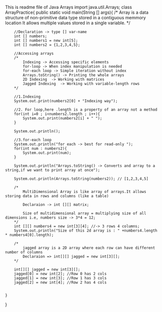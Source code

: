 This is readme file of Java Arrays
import java.util.Arrays;
class ArrayPractice{
	public static void main(String [] args){
		/* Array is a data structure of non-primitive data type stored in a contiguous memmory location
			It allows multiple values stored in a single variable. */
		
		//Declaration -> type [] var-name
		int [] numbers;
		int [] numbers1 = new int[5];
		int [] numbers2 = {1,2,3,4,5};
		
		//Accessing arrays
		/*
			Indexing -> Accessing specific elements
			for-loop -> When index manipulation is needed
			for-each loop -> Simple iteration without index
			Arrays.toString() -> Printing the whole arrays
			2D Indexing  -> Working with matrices
			Jagged Indexing  -> Working with variable-length rows
		*/
		
		//1.Indexing
		System.out.print(numbers2[0] + "Indexing way");
		
		//2. For loop,here .length is a property of an array not a method
		for(int i=0 ; i<numbers2.length ; i++){
			System.out.print(numbers2[i] + " ");
		}
		
		System.out.println();
		
		//3.for-each loop
		System.out.println("for each -> best for read-only ");
		for(int num : numbers2){
			System.out.print(num);
		}
		
		System.out.println("Arrays.toString() -> Converts and array to a string,if we want to print array at once");
		
		System.out.println(Arrays.toString(numbers2)); // [1,2,3,4,5]
		
		/*
			MultiDimensional Array is like array of arrays.It allows storing data in rows and columns (like a table)
			
			Declaraion -> int [][] matrix;
			
			Size of multidimensional array = multiplying size of all dimensions i.e, numbers size -> 3*4 = 12;
		*/
		int [][] numbers4 = new int[3][4]; //-> 3 rows 4 columns;
		System.out.println("Size of this 2d array is : " +numbers4.length * numbers4[0].length);
		
		/*
			jagged array is a 2D array where each row can have different number of columns
			Declaraion => int[][] jagged = new int[3][];
		*/
		
		int[][] jagged = new int[3][];
		jagged[0] = new int[2]; //Row 0 has 2 cols
		jagged[1] = new int[3]; //Row 1 has 3 cols
		jagged[2] = new int[4]; //Row 2 has 4 cols
		
		
	}
}
